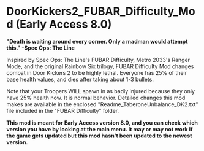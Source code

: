# DoorKickers2_FUBAR_Difficulty_Mod (Early Access 8.0)
**"Death is waiting around every corner. Only a madman would attempt this."
-Spec Ops: The Line**

Inspired by Spec Ops: The Line's FUBAR Difficulty, Metro 2033's Ranger Mode, and the original Rainbow Six trilogy, FUBAR Difficulty Mod changes combat in Door Kickers 2 to be highly lethal. Everyone has 25% of their base health values, and dies after taking about 1-3 bullets.

Note that your Troopers WILL spawn in as badly injured because they only have 25% health now. It is normal behavior. Detailed changes this mod makes are available in the enclosed "Readme_TaberoneUnbalance_DK2.txt" file included in the "FUBAR Difficulty" folder.

**This mod is meant for Early Access version 8.0, and you can check which version you have by looking at the main menu. It may or may not work if the game gets updated but this mod hasn't been updated to the newest version.**
